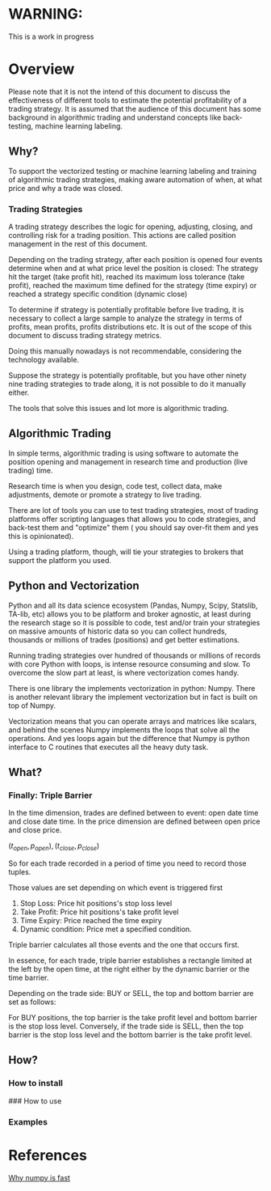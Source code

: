 
# WARNING:

This is a work in progress

# Overview

Please note that it is not the intend of this document to discuss the effectiveness of  different tools to estimate the potential profitability of a trading strategy. It is assumed that the audience of this document has some background in algorithmic trading and understand concepts like back-testing, machine learning labeling. 

## Why?

To support the vectorized testing or machine learning labeling and training of algorithmic trading strategies, making aware automation of when, at what price and why a trade was closed.

### Trading Strategies

A trading strategy describes the logic for opening, adjusting, closing, and controlling risk for a trading position. This actions are called position management in the rest of this document.

Depending on the trading strategy, after each position is opened four events determine when and at what price level the position is closed: The strategy hit the target (take profit hit), reached its maximum loss tolerance (take profit), reached the maximum time defined for the strategy (time expiry) or reached a strategy specific condition (dynamic close)

To determine if strategy is potentially profitable before live trading, it is necessary to collect a large sample to analyze the strategy in terms of profits, mean profits, profits distributions etc. It is out of the scope of this document to discuss trading strategy metrics.

Doing this manually nowadays is not recommendable, considering the technology available. 

Suppose the strategy is potentially profitable, but you have other ninety nine trading strategies to trade along, it is not possible to do it manually either.

The tools that solve this issues and lot more is algorithmic trading.

## Algorithmic Trading

In simple terms, algorithmic trading is using software to automate the position opening and management  in research time and production (live trading) time.

Research time is when you design, code test, collect data, make adjustments, demote or promote a strategy to live trading.

There are lot of tools you can use to test trading strategies, most of trading platforms offer scripting languages that allows you to code strategies, and back-test them and "optimize" them ( you should say over-fit them and yes this is opinionated).

Using a trading platform, though, will tie your strategies to brokers that support the platform you used.

## Python and Vectorization

Python and all its data science ecosystem (Pandas, Numpy, Scipy, Statslib, TA-lib, etc) allows you to be platform and broker agnostic, at least during the research stage so it is possible to code, test and/or train  your strategies on massive amounts of historic data so you can collect hundreds, thousands or millions of trades (positions) and get better estimations.

Running trading strategies over hundred of thousands or millions of records with core Python with loops, is intense resource consuming and slow. To overcome the slow part at least, is where vectorization comes handy.

There is one library the implements vectorization in python: Numpy. There is another relevant library the implement vectorization but in fact is built on top of Numpy.

Vectorization means that you can operate arrays and matrices like scalars, and behind the scenes Numpy implements the loops that solve all the operations. And yes loops again but the difference that Numpy is python interface to C routines that executes all the heavy duty task.


## What?
### Finally: Triple Barrier

In the time dimension, trades are defined between to event: open date time and close date time. In the price dimension are defined between open price and close price.

$(t_{open}, p_{open}), (t_{close}, p_{close})$

So for each trade recorded in a period of time you need to record those tuples.

Those values are set depending on which event is triggered first

1. Stop Loss: Price hit positions's stop loss level
2. Take Profit: Price hit positions's take profit level
3. Time Expiry: Price reached the time expiry
4. Dynamic condition: Price met a specified condition.

Triple barrier calculates all those events and the one that occurs first.

In essence, for each trade, triple barrier establishes a rectangle limited at the left by the open time, at the right either by the dynamic barrier or the time barrier. 

Depending on the trade side: BUY or SELL, the top and bottom barrier are set as follows:

For BUY positions, the top barrier is the take profit level and bottom barrier is the stop loss level. Conversely, if the trade side is  SELL, then the top barrier is the stop loss level and the bottom barrier is the take profit level.


## How?

### How to install

<todo>
### How to use

<todo>

### Examples

<todo>


# References

[Why numpy is fast](https://numpy.org/doc/stable/user/whatisnumpy.html#why-is-numpy-fast)
